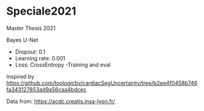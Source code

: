 # Speciale2021
Master Thesis 2021

Bayes U-Net 
  - Dropout: 0.1
  - Learning rate: 0.001
  - Loss: CrossEntropy
  -Training and eval
  
Inspired by https://github.com/toologicbv/cardiacSegUncertainty/tree/b2ee4f0458b746fa343127853ad9a56caa4bdcec

Data from: https://acdc.creatis.insa-lyon.fr/

